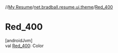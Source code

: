 //[My Resume](../../index.md)/[net.bradball.resume.ui.theme](index.md)/[Red_400](-red_400.md)

# Red_400

[androidJvm]\
val [Red_400](-red_400.md): Color

